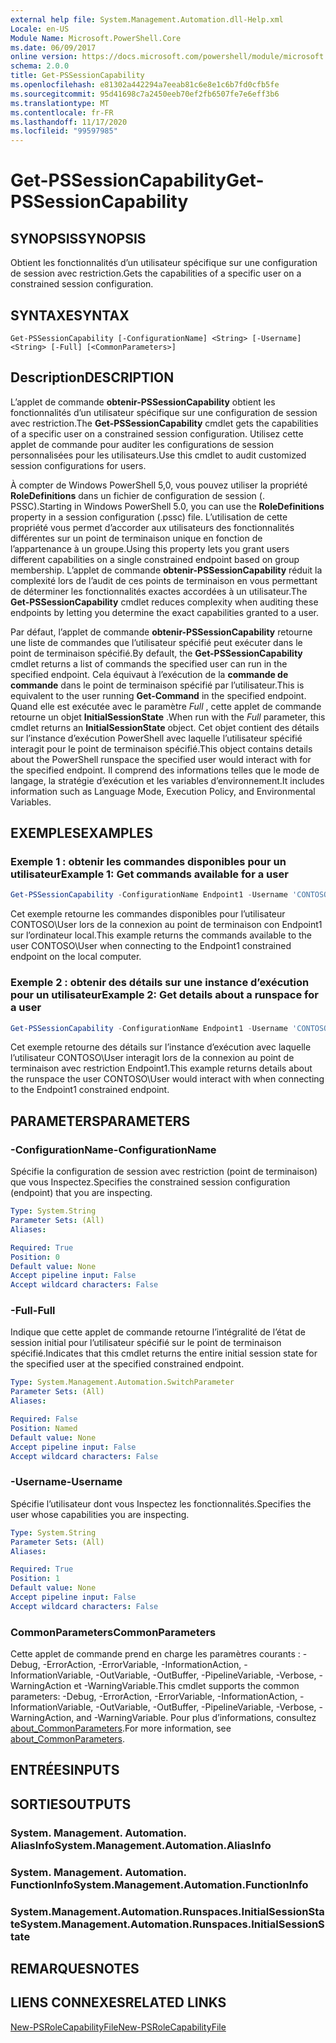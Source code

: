 ```yaml
---
external help file: System.Management.Automation.dll-Help.xml
Locale: en-US
Module Name: Microsoft.PowerShell.Core
ms.date: 06/09/2017
online version: https://docs.microsoft.com/powershell/module/microsoft.powershell.core/get-pssessioncapability?view=powershell-7.2&WT.mc_id=ps-gethelp
schema: 2.0.0
title: Get-PSSessionCapability
ms.openlocfilehash: e81302a442294a7eeab81c6e8e1c6b7fd0cfb5fe
ms.sourcegitcommit: 95d41698c7a2450eeb70ef2fb6507fe7e6eff3b6
ms.translationtype: MT
ms.contentlocale: fr-FR
ms.lasthandoff: 11/17/2020
ms.locfileid: "99597985"
---
```

# <span data-ttu-id="808c6-102">Get-PSSessionCapability</span><span class="sxs-lookup"><span data-stu-id="808c6-102">Get-PSSessionCapability</span></span>

## <span data-ttu-id="808c6-103">SYNOPSIS</span><span class="sxs-lookup"><span data-stu-id="808c6-103">SYNOPSIS</span></span>
<span data-ttu-id="808c6-104">Obtient les fonctionnalités d’un utilisateur spécifique sur une configuration de session avec restriction.</span><span class="sxs-lookup"><span data-stu-id="808c6-104">Gets the capabilities of a specific user on a constrained session configuration.</span></span>

## <span data-ttu-id="808c6-105">SYNTAXE</span><span class="sxs-lookup"><span data-stu-id="808c6-105">SYNTAX</span></span>

```
Get-PSSessionCapability [-ConfigurationName] <String> [-Username] <String> [-Full] [<CommonParameters>]
```

## <span data-ttu-id="808c6-106">Description</span><span class="sxs-lookup"><span data-stu-id="808c6-106">DESCRIPTION</span></span>

<span data-ttu-id="808c6-107">L’applet de commande **obtenir-PSSessionCapability** obtient les fonctionnalités d’un utilisateur spécifique sur une configuration de session avec restriction.</span><span class="sxs-lookup"><span data-stu-id="808c6-107">The **Get-PSSessionCapability** cmdlet gets the capabilities of a specific user on a constrained session configuration.</span></span>
<span data-ttu-id="808c6-108">Utilisez cette applet de commande pour auditer les configurations de session personnalisées pour les utilisateurs.</span><span class="sxs-lookup"><span data-stu-id="808c6-108">Use this cmdlet to audit customized session configurations for users.</span></span>

<span data-ttu-id="808c6-109">À compter de Windows PowerShell 5,0, vous pouvez utiliser la propriété **RoleDefinitions** dans un fichier de configuration de session (. PSSC).</span><span class="sxs-lookup"><span data-stu-id="808c6-109">Starting in Windows PowerShell 5.0, you can use the **RoleDefinitions** property in a session configuration (.pssc) file.</span></span>
<span data-ttu-id="808c6-110">L’utilisation de cette propriété vous permet d’accorder aux utilisateurs des fonctionnalités différentes sur un point de terminaison unique en fonction de l’appartenance à un groupe.</span><span class="sxs-lookup"><span data-stu-id="808c6-110">Using this property lets you grant users different capabilities on a single constrained endpoint based on group membership.</span></span>
<span data-ttu-id="808c6-111">L’applet de commande **obtenir-PSSessionCapability** réduit la complexité lors de l’audit de ces points de terminaison en vous permettant de déterminer les fonctionnalités exactes accordées à un utilisateur.</span><span class="sxs-lookup"><span data-stu-id="808c6-111">The **Get-PSSessionCapability** cmdlet reduces complexity when auditing these endpoints by letting you determine the exact capabilities granted to a user.</span></span>

<span data-ttu-id="808c6-112">Par défaut, l’applet de commande **obtenir-PSSessionCapability** retourne une liste de commandes que l’utilisateur spécifié peut exécuter dans le point de terminaison spécifié.</span><span class="sxs-lookup"><span data-stu-id="808c6-112">By default, the **Get-PSSessionCapability** cmdlet returns a list of commands the specified user can run in the specified endpoint.</span></span>
<span data-ttu-id="808c6-113">Cela équivaut à l’exécution de la **commande de commande** dans le point de terminaison spécifié par l’utilisateur.</span><span class="sxs-lookup"><span data-stu-id="808c6-113">This is equivalent to the user running **Get-Command** in the specified endpoint.</span></span>
<span data-ttu-id="808c6-114">Quand elle est exécutée avec le paramètre *Full* , cette applet de commande retourne un objet **InitialSessionState** .</span><span class="sxs-lookup"><span data-stu-id="808c6-114">When run with the *Full* parameter, this cmdlet returns an **InitialSessionState** object.</span></span>
<span data-ttu-id="808c6-115">Cet objet contient des détails sur l’instance d’exécution PowerShell avec laquelle l’utilisateur spécifié interagit pour le point de terminaison spécifié.</span><span class="sxs-lookup"><span data-stu-id="808c6-115">This object contains details about the PowerShell runspace the specified user would interact with for the specified endpoint.</span></span>
<span data-ttu-id="808c6-116">Il comprend des informations telles que le mode de langage, la stratégie d’exécution et les variables d’environnement.</span><span class="sxs-lookup"><span data-stu-id="808c6-116">It includes information such as Language Mode, Execution Policy, and Environmental Variables.</span></span>

## <span data-ttu-id="808c6-117">EXEMPLES</span><span class="sxs-lookup"><span data-stu-id="808c6-117">EXAMPLES</span></span>

### <span data-ttu-id="808c6-118">Exemple 1 : obtenir les commandes disponibles pour un utilisateur</span><span class="sxs-lookup"><span data-stu-id="808c6-118">Example 1: Get commands available for a user</span></span>

```powershell
Get-PSSessionCapability -ConfigurationName Endpoint1 -Username 'CONTOSO\User'
```

<span data-ttu-id="808c6-119">Cet exemple retourne les commandes disponibles pour l’utilisateur CONTOSO\User lors de la connexion au point de terminaison con Endpoint1 sur l’ordinateur local.</span><span class="sxs-lookup"><span data-stu-id="808c6-119">This example returns the commands available to the user CONTOSO\User when connecting to the Endpoint1 constrained endpoint on the local computer.</span></span>

### <span data-ttu-id="808c6-120">Exemple 2 : obtenir des détails sur une instance d’exécution pour un utilisateur</span><span class="sxs-lookup"><span data-stu-id="808c6-120">Example 2: Get details about a runspace for a user</span></span>

```powershell
Get-PSSessionCapability -ConfigurationName Endpoint1 -Username 'CONTOSO\User' -Full
```

<span data-ttu-id="808c6-121">Cet exemple retourne des détails sur l’instance d’exécution avec laquelle l’utilisateur CONTOSO\User interagit lors de la connexion au point de terminaison avec restriction Endpoint1.</span><span class="sxs-lookup"><span data-stu-id="808c6-121">This example returns details about the runspace the user CONTOSO\User would interact with when connecting to the Endpoint1 constrained endpoint.</span></span>

## <span data-ttu-id="808c6-122">PARAMETERS</span><span class="sxs-lookup"><span data-stu-id="808c6-122">PARAMETERS</span></span>

### <span data-ttu-id="808c6-123">-ConfigurationName</span><span class="sxs-lookup"><span data-stu-id="808c6-123">-ConfigurationName</span></span>

<span data-ttu-id="808c6-124">Spécifie la configuration de session avec restriction (point de terminaison) que vous Inspectez.</span><span class="sxs-lookup"><span data-stu-id="808c6-124">Specifies the constrained session configuration (endpoint) that you are inspecting.</span></span>

```yaml
Type: System.String
Parameter Sets: (All)
Aliases:

Required: True
Position: 0
Default value: None
Accept pipeline input: False
Accept wildcard characters: False
```

### <span data-ttu-id="808c6-125">-Full</span><span class="sxs-lookup"><span data-stu-id="808c6-125">-Full</span></span>

<span data-ttu-id="808c6-126">Indique que cette applet de commande retourne l’intégralité de l’état de session initial pour l’utilisateur spécifié sur le point de terminaison spécifié.</span><span class="sxs-lookup"><span data-stu-id="808c6-126">Indicates that this cmdlet returns the entire initial session state for the specified user at the specified constrained endpoint.</span></span>

```yaml
Type: System.Management.Automation.SwitchParameter
Parameter Sets: (All)
Aliases:

Required: False
Position: Named
Default value: None
Accept pipeline input: False
Accept wildcard characters: False
```

### <span data-ttu-id="808c6-127">-Username</span><span class="sxs-lookup"><span data-stu-id="808c6-127">-Username</span></span>

<span data-ttu-id="808c6-128">Spécifie l’utilisateur dont vous Inspectez les fonctionnalités.</span><span class="sxs-lookup"><span data-stu-id="808c6-128">Specifies the user whose capabilities you are inspecting.</span></span>

```yaml
Type: System.String
Parameter Sets: (All)
Aliases:

Required: True
Position: 1
Default value: None
Accept pipeline input: False
Accept wildcard characters: False
```

### <span data-ttu-id="808c6-129">CommonParameters</span><span class="sxs-lookup"><span data-stu-id="808c6-129">CommonParameters</span></span>

<span data-ttu-id="808c6-130">Cette applet de commande prend en charge les paramètres courants : -Debug, -ErrorAction, -ErrorVariable, -InformationAction, -InformationVariable, -OutVariable, -OutBuffer, -PipelineVariable, -Verbose, -WarningAction et -WarningVariable.</span><span class="sxs-lookup"><span data-stu-id="808c6-130">This cmdlet supports the common parameters: -Debug, -ErrorAction, -ErrorVariable, -InformationAction, -InformationVariable, -OutVariable, -OutBuffer, -PipelineVariable, -Verbose, -WarningAction, and -WarningVariable.</span></span> <span data-ttu-id="808c6-131">Pour plus d’informations, consultez [about_CommonParameters](https://go.microsoft.com/fwlink/?LinkID=113216).</span><span class="sxs-lookup"><span data-stu-id="808c6-131">For more information, see [about_CommonParameters](https://go.microsoft.com/fwlink/?LinkID=113216).</span></span>

## <span data-ttu-id="808c6-132">ENTRÉES</span><span class="sxs-lookup"><span data-stu-id="808c6-132">INPUTS</span></span>

## <span data-ttu-id="808c6-133">SORTIES</span><span class="sxs-lookup"><span data-stu-id="808c6-133">OUTPUTS</span></span>

### <span data-ttu-id="808c6-134">System. Management. Automation. AliasInfo</span><span class="sxs-lookup"><span data-stu-id="808c6-134">System.Management.Automation.AliasInfo</span></span>

### <span data-ttu-id="808c6-135">System. Management. Automation. FunctionInfo</span><span class="sxs-lookup"><span data-stu-id="808c6-135">System.Management.Automation.FunctionInfo</span></span>

### <span data-ttu-id="808c6-136">System.Management.Automation.Runspaces.InitialSessionState</span><span class="sxs-lookup"><span data-stu-id="808c6-136">System.Management.Automation.Runspaces.InitialSessionState</span></span>

## <span data-ttu-id="808c6-137">REMARQUES</span><span class="sxs-lookup"><span data-stu-id="808c6-137">NOTES</span></span>

## <span data-ttu-id="808c6-138">LIENS CONNEXES</span><span class="sxs-lookup"><span data-stu-id="808c6-138">RELATED LINKS</span></span>

[<span data-ttu-id="808c6-139">New-PSRoleCapabilityFile</span><span class="sxs-lookup"><span data-stu-id="808c6-139">New-PSRoleCapabilityFile</span></span>](New-PSRoleCapabilityFile.md)


